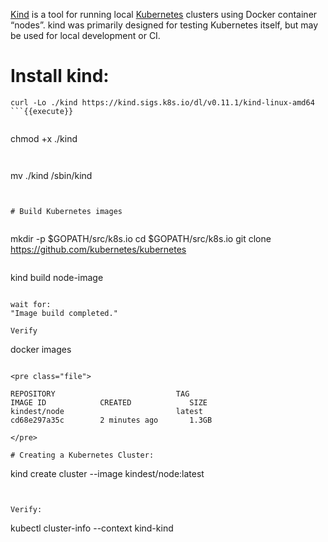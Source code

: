 
[Kind](https://kind.sigs.k8s.io/docs/user/quick-start/)  is a tool for running local [Kubernetes](https://kubernetes.io/) 
 clusters using Docker container “nodes”.
kind was primarily designed for testing Kubernetes itself, but may be used for local development or CI.


# Install kind:

```
curl -Lo ./kind https://kind.sigs.k8s.io/dl/v0.11.1/kind-linux-amd64
```{{execute}}


```
chmod +x ./kind
```{{execute}}


```
mv ./kind /sbin/kind
```{{execute}}


# Build Kubernetes images


```
mkdir -p $GOPATH/src/k8s.io
cd $GOPATH/src/k8s.io
git clone https://github.com/kubernetes/kubernetes
```{{execute}}

```
kind build node-image
```{{execute}}

wait for: 
"Image build completed."

Verify

```
docker images
```{{execute}}

<pre class="file">

REPOSITORY                           TAG                            IMAGE ID            CREATED             SIZE
kindest/node                         latest                         cd68e297a35c        2 minutes ago       1.3GB

</pre>

# Creating a Kubernetes Cluster:
```
kind create cluster --image kindest/node:latest 
```{{execute}}


Verify:
```
kubectl cluster-info --context kind-kind
```{{execute}}

